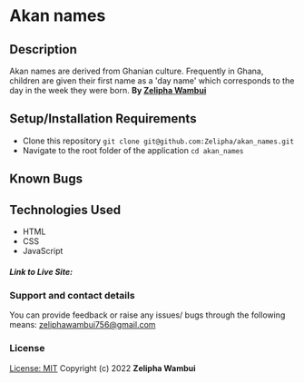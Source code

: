 # Akan names

## Description

Akan names are derived from Ghanian culture. Frequently in Ghana, children are given their first name as a 'day name' which corresponds to the day in the week they were born.
**By [Zelipha Wambui](https://github.com/Zelipha)**

## Setup/Installation Requirements

- Clone this repository `git clone git@github.com:Zelipha/akan_names.git`
- Navigate to the root folder of the application `cd akan_names`

## Known Bugs

## Technologies Used

- HTML
- CSS
- JavaScript

##### Link to Live Site:

### Support and contact details

You can provide feedback or raise any issues/ bugs through the following means: [zeliphawambui756@gmail.com](zeliphawambui756@gmail.com)

### License

[License: MIT](https://github.com/Zelipha/akan_names/blob/main/LICENSE)
Copyright (c) 2022 **Zelipha Wambui**
